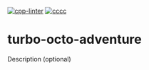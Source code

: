 [![cpp-linter](https://github.com/cpp-linter/cpp-linter-action/actions/workflows/cpp-linter.yml/badge.svg)](https://github.com/cpp-linter/cpp-linter-action/actions/workflows/cpp-linter.yml)
[![cccc](https://github.com/sarnold/cccc-action/actions/workflows/main.yml/badge.svg)](https://github.com/sarnold/cccc-action/actions/workflows/main.yml)

# turbo-octo-adventure
Description (optional)
